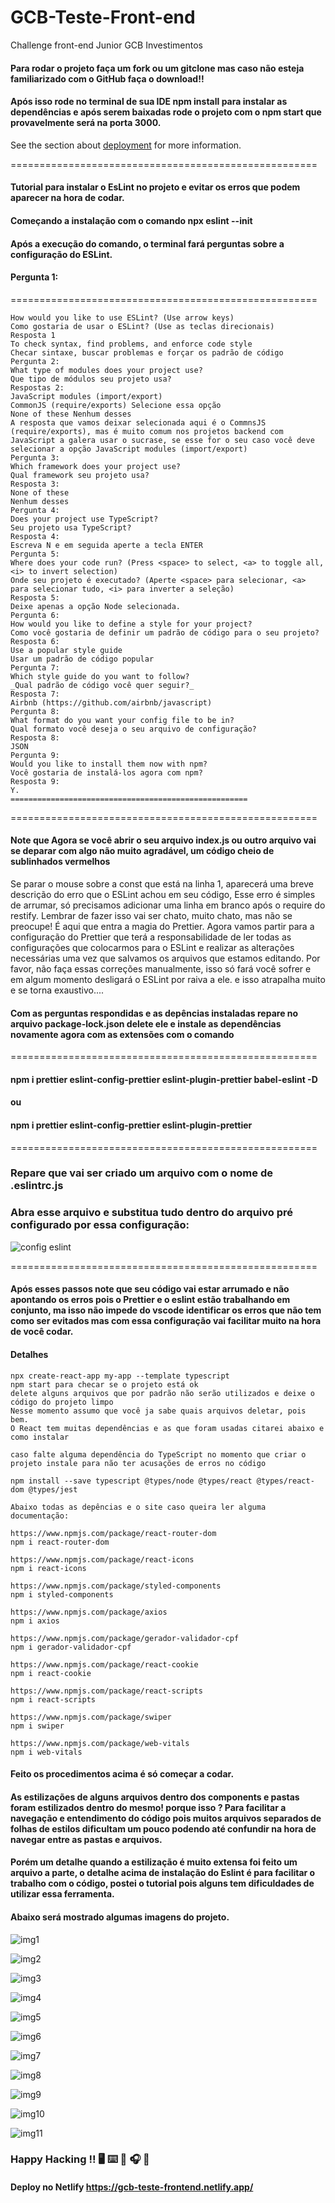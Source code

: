# GCB-Teste-Front-end
Challenge front-end Junior GCB Investimentos 

#### Para rodar o projeto faça um fork ou um gitclone mas caso não esteja familiarizado com o GitHub faça o download!!
#### Após isso rode no terminal de sua IDE npm install para instalar as dependências e após serem baixadas rode o projeto com o npm start que provavelmente será na porta 3000.

See the section about [deployment](https://facebook.github.io/create-react-app/docs/deployment) for more information.

=====================================================
#### Tutorial para instalar o EsLint no projeto e evitar os erros que podem aparecer na hora de codar.
#### Começando a instalação com o comando npx eslint --init
#### Após a execução do comando, o terminal fará perguntas sobre a configuração do ESLint.
#### Pergunta 1:
=====================================================
```
How would you like to use ESLint? (Use arrow keys)
Como gostaria de usar o ESLint? (Use as teclas direcionais)
Resposta 1
To check syntax, find problems, and enforce code style
Checar sintaxe, buscar problemas e forçar os padrão de código
Pergunta 2:
What type of modules does your project use?
Que tipo de módulos seu projeto usa?
Respostas 2:
JavaScript modules (import/export)
CommonJS (require/exports) Selecione essa opção
None of these Nenhum desses
A resposta que vamos deixar selecionada aqui é o CommnsJS (require/exports), mas é muito comum nos projetos backend com JavaScript a galera usar o sucrase, se esse for o seu caso você deve selecionar a opção JavaScript modules (import/export)
Pergunta 3:
Which framework does your project use?
Qual framework seu projeto usa?
Resposta 3:
None of these
Nenhum desses
Pergunta 4:
Does your project use TypeScript?
Seu projeto usa TypeScript?
Resposta 4:
Escreva N e em seguida aperte a tecla ENTER
Pergunta 5:
Where does your code run? (Press <space> to select, <a> to toggle all, <i> to invert selection)
Onde seu projeto é executado? (Aperte <space> para selecionar, <a> para selecionar tudo, <i> para inverter a seleção)
Resposta 5:
Deixe apenas a opção Node selecionada.
Pergunta 6:
How would you like to define a style for your project?
Como você gostaria de definir um padrão de código para o seu projeto?
Resposta 6:
Use a popular style guide
Usar um padrão de código popular
Pergunta 7:
Which style guide do you want to follow?
_Qual padrão de código você quer seguir?_
Resposta 7:
Airbnb (https://github.com/airbnb/javascript)
Pergunta 8:
What format do you want your config file to be in?
Qual formato você deseja o seu arquivo de configuração?
Resposta 8:
JSON
Pergunta 9:
Would you like to install them now with npm?
Você gostaria de instalá-los agora com npm?
Resposta 9:
Y.
=====================================================
```
=====================================================
#### Note que Agora se você abrir o seu arquivo index.js ou outro arquivo vai se deparar com algo não muito agradável, um código cheio de sublinhados vermelhos
Se parar o mouse sobre a const que está na linha 1, aparecerá uma breve descrição do erro que o ESLint achou em seu código, Esse erro é simples de arrumar, só precisamos adicionar uma linha em branco após o require do restify. Lembrar de fazer isso vai ser chato, muito chato, mas não se preocupe! É aqui que entra a magia do Prettier. Agora vamos partir para a configuração do Prettier que terá a responsabilidade de ler todas as configurações que colocarmos para o ESLint e realizar as alterações necessárias uma vez que salvamos os arquivos que estamos editando. Por favor, não faça essas correções manualmente, isso só fará você sofrer e em algum momento desligará o ESLint por raiva a ele. e isso atrapalha muito e se torna exaustivo....

#### Com as perguntas respondidas e as depências instaladas repare no arquivo package-lock.json delete ele e instale as dependências novamente agora com as extensões com o comando

=====================================================

#### npm i prettier eslint-config-prettier eslint-plugin-prettier babel-eslint -D
#### ou
#### npm i prettier eslint-config-prettier eslint-plugin-prettier

=====================================================

### Repare que vai ser criado um arquivo com o nome de .eslintrc.js
### Abra esse arquivo e substitua tudo dentro do arquivo pré configurado por essa configuração:

![config eslint](https://user-images.githubusercontent.com/78483210/129104945-95082de3-5d46-45aa-92f9-db39cdb92460.png)

=====================================================

#### Após esses passos note que seu código vai estar arrumado e não apontando os erros pois o Prettier e o eslint estão trabalhando em conjunto, ma isso não impede do vscode identificar os erros que não tem como ser evitados mas com essa configuração vai facilitar muito na hora de você codar.

#### Detalhes

````
npx create-react-app my-app --template typescript
npm start para checar se o projeto está ok
delete alguns arquivos que por padrão não serão utilizados e deixe o código do projeto limpo
Nesse momento assumo que você ja sabe quais arquivos deletar, pois bem.
O React tem muitas dependências e as que foram usadas citarei abaixo e como instalar

caso falte alguma dependência do TypeScript no momento que criar o projeto instale para não ter acusações de erros no código

npm install --save typescript @types/node @types/react @types/react-dom @types/jest

Abaixo todas as depências e o site caso queira ler alguma documentação:

https://www.npmjs.com/package/react-router-dom
npm i react-router-dom

https://www.npmjs.com/package/react-icons
npm i react-icons

https://www.npmjs.com/package/styled-components
npm i styled-components

https://www.npmjs.com/package/axios
npm i axios

https://www.npmjs.com/package/gerador-validador-cpf
npm i gerador-validador-cpf

https://www.npmjs.com/package/react-cookie
npm i react-cookie

https://www.npmjs.com/package/react-scripts
npm i react-scripts

https://www.npmjs.com/package/swiper
npm i swiper

https://www.npmjs.com/package/web-vitals
npm i web-vitals

````

#### Feito os procedimentos acima é só começar a codar.
#### As estilizações de alguns arquivos dentro dos components e pastas foram estilizados dentro do mesmo! porque isso ? Para facilitar a navegação e entendimento do código pois muitos arquivos separados de folhas de estilos dificultam um pouco podendo até confundir na hora de navegar entre as pastas e arquivos.
#### Porém um detalhe quando a estilização é muito extensa foi feito um arquivo a parte, o detalhe acima de instalação do Eslint é para facilitar o trabalho com o código, postei o tutorial pois alguns tem dificuldades de utilizar essa ferramenta.

#### Abaixo será mostrado algumas imagens do projeto.

![img1](https://user-images.githubusercontent.com/78483210/144642255-24d34b3e-cc93-48ff-b2ab-f69cf720002a.png)

![img2](https://user-images.githubusercontent.com/78483210/144642263-747c6133-edc4-4f54-9bf7-332609d83bc5.png)

![img3](https://user-images.githubusercontent.com/78483210/144642267-86b13239-2750-478d-bc3b-4ccad4b16c56.png)

![img4](https://user-images.githubusercontent.com/78483210/144642271-8404f5c5-7fcf-41fa-81f2-5221eb997b6c.png)

![img5](https://user-images.githubusercontent.com/78483210/144642276-e5006d06-9f6a-4677-ab50-bc71b4630efa.png)

![img6](https://user-images.githubusercontent.com/78483210/144642283-07812311-cb4e-4540-9a53-38489a2c6a2c.png)

![img7](https://user-images.githubusercontent.com/78483210/144642286-a0216125-f384-489e-88dd-797fd3cd6a8d.png)

![img8](https://user-images.githubusercontent.com/78483210/144642287-7726a000-acfe-4e61-baf5-1812bf061d33.png)

![img9](https://user-images.githubusercontent.com/78483210/144642290-61cb7a26-7466-4122-8f86-4c6898c11459.png)

![img10](https://user-images.githubusercontent.com/78483210/144642293-19fc8e7d-74df-4c7a-b7e8-9341370a0fb3.png)

![img11](https://user-images.githubusercontent.com/78483210/144642296-0bff07d1-fc07-4be2-8120-38935f8cbb1c.png)

### Happy Hacking !! 🖥️ ⌨️ 📓 🎧 🚀

#### Deploy no Netlify  https://gcb-teste-frontend.netlify.app/
